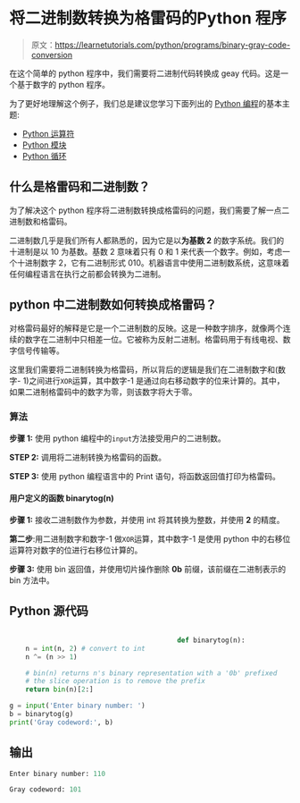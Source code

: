 # 将二进制数转换为格雷码的Python 程序

> 原文：<https://learnetutorials.com/python/programs/binary-gray-code-conversion>

在这个简单的 python 程序中，我们需要将二进制代码转换成 geay 代码。这是一个基于数字的 python 程序。

为了更好地理解这个例子，我们总是建议您学习下面列出的 [Python 编程](../ "Python tutorial")的基本主题:

*   [Python 运算符](../../python/python-operators "operators in python")
*   [Python 模块](../../python/python-modules-tutorials "python modules")
*   [Python 循环](../../python/python-loop-tutorials "Loops in python")

## 什么是格雷码和二进制数？

为了解决这个 python 程序将二进制数转换成格雷码的问题，我们需要了解一点二进制数和格雷码。

二进制数几乎是我们所有人都熟悉的，因为它是以**为基数 2** 的数字系统。我们的十进制是以 10 为基数。基数 2 意味着只有 0 和 1 来代表一个数字。例如，考虑一个十进制数字 2，它有二进制形式 010。机器语言中使用二进制数系统，这意味着任何编程语言在执行之前都会转换为二进制。

## python 中二进制数如何转换成格雷码？

对格雷码最好的解释是它是一个二进制数的反映。这是一种数字排序，就像两个连续的数字在二进制中只相差一位。它被称为反射二进制。格雷码用于有线电视、数字信号传输等。

这里我们需要将二进制转换为格雷码，所以背后的逻辑是我们在二进制数字和(数字- 1)之间进行`XOR`运算，其中数字-1 是通过向右移动数字的位来计算的。其中，如果二进制格雷码中的数字为零，则该数字将大于零。

### 算法

**步骤 1:** 使用 python 编程中的`input`方法接受用户的二进制数。

**STEP 2:** 调用将二进制转换为格雷码的函数。

**STEP 3:** 使用 python 编程语言中的 Print 语句，将函数返回值打印为格雷码。

#### **用户定义的函数 binarytog(n)**

**步骤 1:** 接收二进制数作为参数，并使用 int 将其转换为整数，并使用 **2** 的精度。

**第二步**:用二进制数字和数字-1 做`XOR`运算，其中数字-1 是使用 python 中的右移位运算符对数字的位进行右移位计算的。

**步骤 3:** 使用 bin 返回值，并使用切片操作删除 **0b** 前缀，该前缀在二进制表示的 bin 方法中。

## Python 源代码

```py

                                          def binarytog(n):
    n = int(n, 2) # convert to int
    n ^= (n >> 1)

    # bin(n) returns n's binary representation with a '0b' prefixed
    # the slice operation is to remove the prefix
    return bin(n)[2:]

g = input('Enter binary number: ')
b = binarytog(g)
print('Gray codeword:', b)

```

## 输出

```py
Enter binary number: 110

Gray codeword: 101
```